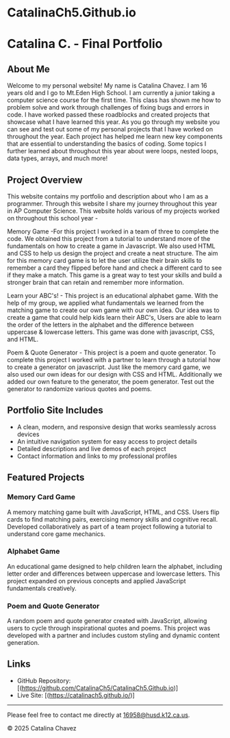 # CatalinaCh5.Github.io
# Catalina C. - Final Portfolio

## About Me

Welcome to my personal website! My name is Catalina Chavez. I am 16 years old and I go to Mt.Eden High School. I am currently a junior taking a computer science course for the first time. This class has shown me how to problem solve and work through challenges of fixing bugs and errors in code. I have worked passed these roadblocks and created projects that showcase what I have learned this year. As you go through my website you can see and test out some of my personal projects that I have worked on throughout the year. Each project has helped me learn new key components that are essential to understanding the basics of coding. Some topics I further learned about throughout this year about were loops, nested loops, data types, arrays, and much more!

## Project Overview

This website contains my portfolio and description about who I am as a programmer. Through this website I share my journey throughout this year in AP Computer Science. This website holds various of my projects worked on throughout this school year -

Memory Game -For this project I worked in a team of three to complete the code. We obtained this project from a tutorial to understand more of the fundamentals on how to create a game in Javascript. We also used HTML and CSS to help us design the project and create a neat structure. The aim for this memory card game is to let the user utilize their brain skills to remember a card they flipped before hand and check a different card to see if they make a match. This game is a great way to test your skills and build a stronger brain that can retain and remember more information.

Learn your ABC's! - This project is an educational alphabet game. With the help of my group, we applied what fundamentals we learned from the matching game to create our own game with our own idea. Our idea was to create a game that could help kids learn their ABC's, Users are able to learn the order of the letters in the alphabet and the difference between uppercase & lowercase letters. This game was done with javascript, CSS, and HTML.

Poem & Quote Generator - This project is a poem and quote generator. To complete this project I worked with a partner to learn through a tutorial how to create a generator on javascript. Just like the memory card game, we also used our own ideas for our design with CSS and HTML. Additionally we added our own feature to the generator, the poem generator. Test out the generator to randomize various quotes and poems.

## Portfolio Site Includes

- A clean, modern, and responsive design that works seamlessly across devices  
- An intuitive navigation system for easy access to project details  
- Detailed descriptions and live demos of each project  
- Contact information and links to my professional profiles  

## Featured Projects

### Memory Card Game  
A memory matching game built with JavaScript, HTML, and CSS. Users flip cards to find matching pairs, exercising memory skills and cognitive recall. Developed collaboratively as part of a team project following a tutorial to understand core game mechanics.

### Alphabet Game  
An educational game designed to help children learn the alphabet, including letter order and differences between uppercase and lowercase letters. This project expanded on previous concepts and applied JavaScript fundamentals creatively.

### Poem and Quote Generator  
A random poem and quote generator created with JavaScript, allowing users to cycle through inspirational quotes and poems. This project was developed with a partner and includes custom styling and dynamic content generation.

## Links

- GitHub Repository: [(https://github.com/CatalinaCh5/CatalinaCh5.Github.io)]
- Live Site: [(https://catalinach5.github.io/)]

---

Please feel free to contact me directly at 16958@husd.k12.ca.us.  

© 2025 Catalina Chavez  
